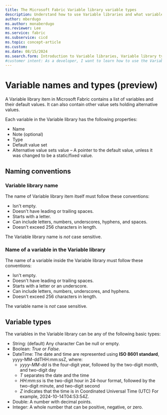 ```yaml
---
title: The Microsoft Fabric Variable library variable types
description: Understand how to use Variable libraries and what variable types are allowed.
author: mberdugo
ms.author: monaberdugo
ms.reviewer: Lee
ms.service: fabric
ms.subservice: cicd
ms.topic: concept-article
ms.custom:
ms.date: 08/15/2024
ms.search.form: Introduction to Variable libraries, Variable library types, variable types
#customer intent: As a developer, I want to learn how to use the Variable library item and which variable types exist, so that I can manage my content lifecycle.
---
```


# Variable names and types (preview)

A Variable library item in Microsoft Fabric contains a list of variables and their default values. It can also contain other value sets holding alternative values.

Each variable in the Variable library has the following properties:

- Name
- Note (optional)
- Type
- Default value set
- Alternative value sets value – A pointer to the default value, unless it was changed to be a static/fixed value.

## Naming conventions

### Variable library name

The name of Variable library item itself must follow these conventions:

- Isn't empty.
- Doesn't have leading or trailing spaces.
- Starts with a letter.
- Can include letters, numbers, underscores, hyphens, and spaces.
- Doesn't exceed 256 characters in length.

The Variable library name is *not* case sensitive.

### Name of a variable in the Variable library

The name of a variable inside the Variable library must follow these conventions:

- Isn't empty.
- Doesn't have leading or trailing spaces.
- Starts with a letter or an underscore.
- Can include letters, numbers, underscores, and hyphens.
- Doesn't exceed 256 characters in length.

The variable name is *not* case sensitive.

## Variable types

The variables in the Variable library can be any of the following basic types:

- String: (default) Any character Can be null or empty.
- Boolean: *True* or *False*.
- DateTime: The date and time are represented using **ISO 8601 standard**, yyyy-MM-ddTHH:mm:ssZ, where:
  - *yyyy-MM-dd* is the four-digit year, followed by the two-digit month, and two-digit day
  - *T* separates the date and the time
  - *HH:mm:ss* is the two-digit hour in 24-hour format, followed by the two-digit minute, and two-digit second
  - *Z* indicates that the time is in Coordinated Universal Time (UTC)
  For example, 2024-10-14T04:53:54Z.
- Double: A number with decimal points.
- Integer: A whole number that can be positive, negative, or zero.
